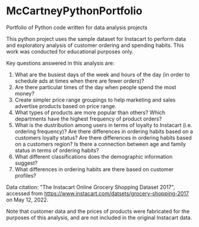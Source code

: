 # McCartneyPythonPortfolio
Portfolio of Python code written for data analysis projects

This python project uses the sample dataset for Instacart to perform data and exploratory analysis of customer ordering and spending habits. This work was conducted for educational purposes only.

Key questions answered in this analysis are:
1. What are the busiest days of the week and hours of the day (in order to schedule ads at times when there are fewer orders)?
2. Are there particular times of the day when people spend the most money?
3. Create simpler price range groupings to help marketing and sales advertise products based on price range.
4. What types of products are more popular than others? Which departments have the highest frequency of product orders?
5. What is the dustribution among users in terms of loyalty to Instacart (i.e. ordering frequency)? Are there differences in ordering habits based on a customers loyalty status? Are there differences in ordering habits based on a customers region? Is there a connection between age and family status in terms of ordering habits?
6. What different classifications does the demographic information suggest?
7. What differences in ordering habits are there based on customer profiles?

Data citation: "The Instacart Online Grocery Shopping Dataset 2017", accessed from https://www.instacart.com/datsets/grocery-shopping-2017 on May 12, 2022.

Note that customer data and the prices of products were fabricated for the purposes of this analysis, and are not included in the original Instacart data.
